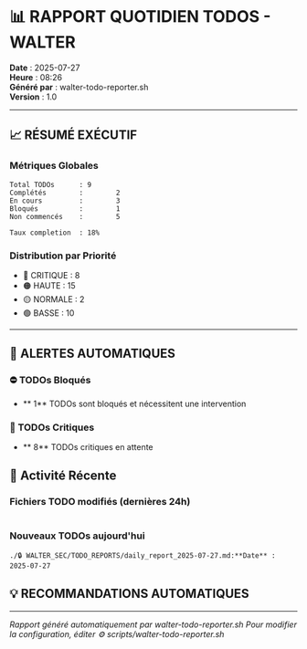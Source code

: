 # 📊 RAPPORT QUOTIDIEN TODOS - WALTER

**Date** : 2025-07-27  
**Heure** : 08:26  
**Généré par** : walter-todo-reporter.sh  
**Version** : 1.0

---

## 📈 **RÉSUMÉ EXÉCUTIF**

### **Métriques Globales**
```
Total TODOs      : 9
Complétés        :        2
En cours         :        3
Bloqués          :        1
Non commencés    :        5

Taux completion  : 18%
```

### **Distribution par Priorité**
- 🔴 CRITIQUE :        8
- 🟠 HAUTE :       15
- 🟡 NORMALE :        2
- 🟢 BASSE :       10

---

## 🚨 **ALERTES AUTOMATIQUES**

### ⛔ TODOs Bloqués
- **       1** TODOs sont bloqués et nécessitent une intervention

### 🔴 TODOs Critiques
- **       8** TODOs critiques en attente

## 📝 **Activité Récente**

### Fichiers TODO modifiés (dernières 24h)
```
```

### Nouveaux TODOs aujourd'hui
```
./🔒 WALTER_SEC/TODO_REPORTS/daily_report_2025-07-27.md:**Date** : 2025-07-27  
```

## 💡 **RECOMMANDATIONS AUTOMATIQUES**


---

*Rapport généré automatiquement par walter-todo-reporter.sh*
*Pour modifier la configuration, éditer ⚙️ scripts/walter-todo-reporter.sh*
